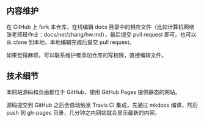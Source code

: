 ## 内容维护

在 GitHub 上 fork 本仓库，在线编辑 docs 目录中的相应文件（比如计算机网络张老师班作业：docs/net/zhang/hw.md），最后提交 pull request 即可。也可以从 clone 到本地，本地编辑完成后提交 pull request。

如果觉得麻烦，可以联系维护者添加仓库的写权限，直接编辑文件。

## 技术细节

本网站源码和页面都位于 GitHub，使用 GitHub Pages 提供静态的网站。

源码提交到 GitHub 之后会自动触发 Travis CI 集成，先通过 mkdocs 编译，然后 push 到 gh-pages 目录，几分钟之内网站就会显示最新的内容。